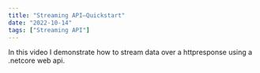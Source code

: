 ```yaml
---
title: "Streaming API–Quickstart"
date: "2022-10-14"
tags: ["Streaming API"]
---
```


  
In this video I demonstrate how to stream data over a httpresponse using a .netcore web api.

